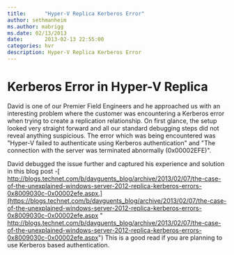 ```yaml
---
title:      "Hyper-V Replica Kerberos Error"
author: sethmanheim
ms.author: mabrigg
ms.date: 02/13/2013
date:       2013-02-13 22:55:00
categories: hvr
description: Hyper-V Replica Kerberos Error
---
```

# Kerberos Error in Hyper-V Replica

David is one of our Premier Field Engineers and he approached us with an interesting problem where the customer was encountering a Kerberos error when trying to create a replication relationship. On first glance, the setup looked very straight forward and all our standard debugging steps did not reveal anything suspicious. The error which was being encountered was "Hyper-V failed to authenticate using Kerberos authentication" and "The connection with the server was terminated abnormally (0x00002EFE)". 

David debugged the issue further and captured his experience and solution in this blog post -[ http://blogs.technet.com/b/davguents_blog/archive/2013/02/07/the-case-of-the-unexplained-windows-server-2012-replica-kerberos-errors-0x8009030c-0x00002efe.aspx.](https://blogs.technet.com/b/davguents_blog/archive/2013/02/07/the-case-of-the-unexplained-windows-server-2012-replica-kerberos-errors-0x8009030c-0x00002efe.aspx " http://blogs.technet.com/b/davguents_blog/archive/2013/02/07/the-case-of-the-unexplained-windows-server-2012-replica-kerberos-errors-0x8009030c-0x00002efe.aspx") This is a good read if you are planning to use Kerberos based authentication.
